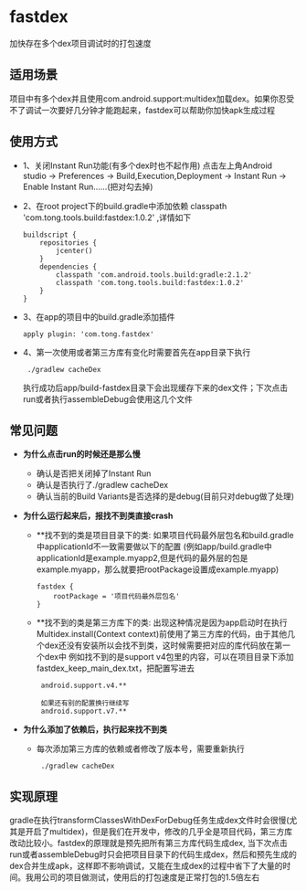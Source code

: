 # fastdex
加快存在多个dex项目调试时的打包速度

## 适用场景
项目中有多个dex并且使用com.android.support:multidex加载dex。如果你忍受不了调试一次要好几分钟才能跑起来，fastdex可以帮助你加快apk生成过程

## 使用方式
- 1、关闭Instant Run功能(有多个dex时也不起作用)
     点击左上角Android studio -> Preferences -> Build,Execution,Deployment -> Instant Run -> Enable Instant Run......(把对勾去掉)
     
- 2、在root project下的build.gradle中添加依赖 
    classpath 'com.tong.tools.build:fastdex:1.0.2' ,详情如下
    ````
    buildscript {
        repositories {
            jcenter()
        }
        dependencies {
            classpath 'com.android.tools.build:gradle:2.1.2'
            classpath 'com.tong.tools.build:fastdex:1.0.2'
        }
    }
    ````
    
- 3、在app的项目中的build.gradle添加插件
    ````
    apply plugin: 'com.tong.fastdex'
    
    ````
- 4、第一次使用或者第三方库有变化时需要首先在app目录下执行
    ````
     ./gradlew cacheDex
    ````
    执行成功后app/build-fastdex目录下会出现缓存下来的dex文件；下次点击run或者执行assembleDebug会使用这几个文件
    
## 常见问题
* **为什么点击run的时候还是那么慢**
  - 确认是否把关闭掉了Instant Run
  - 确认是否执行了./gradlew cacheDex
  - 确认当前的Build Variants是否选择的是debug(目前只对debug做了处理)
 
* **为什么运行起来后，报找不到类直接crash**
  - **找不到的类是项目目录下的类:
    如果项目代码最外层包名和build.gradle中applicationId不一致需要做以下的配置 (例如app/build.gradle中applicationId是example.myapp2,但是代码的最外层的包是example.myapp，那么就要把rootPackage设置成example.myapp)
         
        fastdex {
            rootPackage = '项目代码最外层包名'
        }
             
     
         
     
  - **找不到的类是第三方库下的类:
     出现这种情况是因为app启动时在执行Multidex.install(Context context)前使用了第三方库的代码，由于其他几个dex还没有安装所以会找不到类，这时候需要把对应的库代码放在第一个dex中
         例如找不到的是support v4包里的内容，可以在项目目录下添加fastdex_keep_main_dex.txt，把配置写进去
         
         android.support.v4.**
         
         如果还有别的配置换行继续写
         android.support.v7.**
         
 
* **为什么添加了依赖后，执行起来找不到类**
  - 每次添加第三方库的依赖或者修改了版本号，需要重新执行
    ````
     ./gradlew cacheDex
    ````
  
## 实现原理
  gradle在执行transformClassesWithDexForDebug任务生成dex文件时会很慢(尤其是开启了multidex)，但是我们在开发中，修改的几乎全是项目代码，第三方库改动比较小。fastdex的原理就是预先把所有第三方库代码生成dex,
  当下次点击run或者assembleDebug时只会把项目目录下的代码生成dex，然后和预先生成的dex合并生成apk，这样即不影响调试，又能在生成dex的过程中省下了大量的时间。我用公司的项目做测试，使用后的打包速度是正常打包的1.5倍左右
  
  
  

 
